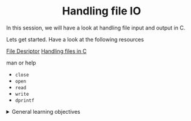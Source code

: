 <h1 align="center">Handling file IO</h1>

In this session, we will have a look at handling file input and output in C.

Lets get started. Have a look at the following resources 

[File Desriptor](https://en.wikipedia.org/wiki/File_descriptor)
[Handling files in C]()

man or help 

* ```close```
* ```open```
* ```read```
* ```write```
* ```dprintf```


<details>
<summary>General learning objectives</summary>
</details>